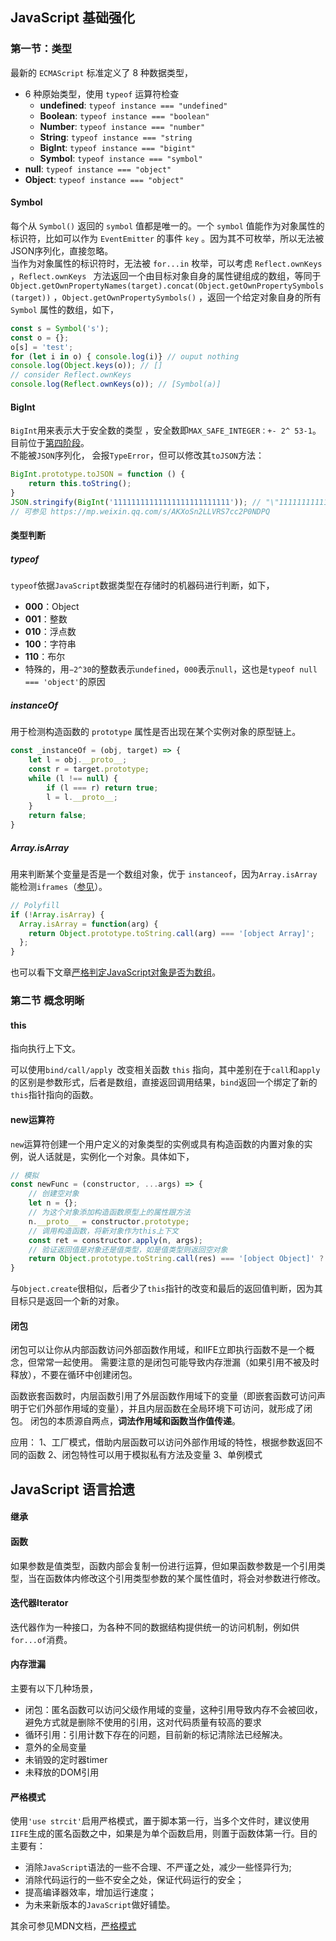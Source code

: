 ## JavaScript 基础强化
### 第一节：类型
最新的 `ECMAScript` 标准定义了 8 种数据类型，
- 6 种原始类型，使用 `typeof` 运算符检查
  - **undefined**: `typeof instance === "undefined"`
  - **Boolean**: `typeof instance === "boolean"`
  - **Number**: `typeof instance === "number"`
  - **String**: `typeof instance === "string`
  - **BigInt**: `typeof instance === "bigint"`
  - **Symbol**: `typeof instance === "symbol"`
- **null**: `typeof instance === "object"`
- **Object**: `typeof instance === "object"`
#### Symbol
每个从 `Symbol()` 返回的 `symbol` 值都是唯一的。一个 `symbol` 值能作为对象属性的标识符，比如可以作为 `EventEmitter` 的事件 `key` 。因为其不可枚举，所以无法被JSON序列化，直接忽略。  
当作为对象属性的标识符时，无法被 `for...in` 枚举，可以考虑 `Reflect.ownKeys` ，`Reflect.ownKeys ` 方法返回一个由目标对象自身的属性键组成的数组，等同于 `Object.getOwnPropertyNames(target).concat(Object.getOwnPropertySymbols(target))` ，`Object.getOwnPropertySymbols()` ，返回一个给定对象自身的所有 `Symbol` 属性的数组，如下，

```javascript
const s = Symbol('s');
const o = {};
o[s] = 'test';
for (let i in o) { console.log(i)} // ouput nothing
console.log(Object.keys(o)); // []
// consider Reflect.ownKeys
console.log(Reflect.ownKeys(o)); // [Symbol(a)]
```

#### BigInt

`BigInt`用来表示大于安全数的类型 ，安全数即`MAX_SAFE_INTEGER：+- 2^ 53-1`。目前位于[第四阶段](https://tc39.es/proposal-bigint/#sec-bigint-objects)。  
不能被`JSON`序列化， 会报`TypeError`，但可以修改其`toJSON`方法：

```javascript
BigInt.prototype.toJSON = function () {
    return this.toString();
}
JSON.stringify(BigInt('11111111111111111111111111')); // "\"11111111111111111111111111\""
// 可参见 https://mp.weixin.qq.com/s/AKXoSn2LLVRS7cc2P0NDPQ
```

#### 类型判断

##### typeof

`typeof`依据`JavaScript`数据类型在存储时的机器码进行判断，如下，

- **000**：Object
- **001**：整数
- **010**：浮点数
- **100**：字符串
- **110**：布尔
- 特殊的，用`−2^30`的整数表示`undefined`，`000`表示`null`，这也是`typeof null === 'object'`的原因

##### instanceOf

用于检测构造函数的 `prototype` 属性是否出现在某个实例对象的原型链上。

```javascript
const _instanceOf = (obj, target) => {
    let l = obj.__proto__;
    const r = target.prototype;
    while (l !== null) {
        if (l === r) return true;
        l = l.__proto__;
    }
    return false;
}
```

##### Array.isArray

用来判断某个变量是否是一个数组对象，优于 `instanceof`，因为`Array.isArray`能检测`iframes`（[参见](https://developer.mozilla.org/zh-CN/docs/Web/JavaScript/Reference/Global_Objects/Array/isArray#instanceof_%E5%92%8C_isarray)）。

```javascript
// Polyfill
if (!Array.isArray) {
  Array.isArray = function(arg) {
    return Object.prototype.toString.call(arg) === '[object Array]';
  };
}
```

也可以看下文章[严格判定JavaScript对象是否为数组](https://web.mit.edu/jwalden/www/isArray.html)。

### 第二节 概念明晰

#### this

指向执行上下文。

可以使用`bind/call/apply `改变相关函数 `this` 指向，其中差别在于`call`和`apply`的区别是参数形式，后者是数组，直接返回调用结果，`bind`返回一个绑定了新的`this`指针指向的函数。

#### new运算符

`new`运算符创建一个用户定义的对象类型的实例或具有构造函数的内置对象的实例，说人话就是，实例化一个对象。具体如下，

```javascript
// 模拟
const newFunc = (constructor, ...args) => {
    // 创建空对象
    let n = {};
    // 为这个对象添加构造函数原型上的属性跟方法
    n.__proto__ = constructor.prototype;
    // 调用构造函数，将新对象作为this上下文
    const ret = constructor.apply(n, args);
    // 验证返回值是对象还是值类型，如是值类型则返回空对象
    return Object.prototype.toString.call(res) === '[object Object]' ? res : obj;
}
```

与`Object.create`很相似，后者少了`this`指针的改变和最后的返回值判断，因为其目标只是返回一个新的对象。

#### 闭包

闭包可以让你从内部函数访问外部函数作用域，和IIFE立即执行函数不是一个概念，但常常一起使用。
需要注意的是闭包可能导致内存泄漏（如果引用不被及时释放），不要在循环中创建闭包。

函数嵌套函数时，内层函数引用了外层函数作用域下的变量（即嵌套函数可访问声明于它们外部作用域的变量），并且内层函数在全局环境下可访问，就形成了闭包。
闭包的本质源自两点，**词法作用域和函数当作值传递**。

应用：
1、工厂模式，借助内层函数可以访问外部作用域的特性，根据参数返回不同的函数
2、闭包特性可以用于模拟私有方法及变量
3、单例模式

## JavaScript 语言拾遗

#### 继承

#### 函数

如果参数是值类型，函数内部会复制一份进行运算，但如果函数参数是一个引用类型，当在函数体内修改这个引用类型参数的某个属性值时，将会对参数进行修改。

#### 迭代器Iterator

迭代器作为一种接口，为各种不同的数据结构提供统一的访问机制，例如供`for...of`消费。

#### 内存泄漏

主要有以下几种场景，

- 闭包：匿名函数可以访问父级作用域的变量，这种引用导致内存不会被回收，避免方式就是删除不使用的引用，这对代码质量有较高的要求
- 循环引用：引用计数下存在的问题，目前新的标记清除法已经解决。
- 意外的全局变量
- 未销毁的定时器timer
- 未释放的DOM引用

#### 严格模式

使用`'use strcit'`启用严格模式，置于脚本第一行，当多个文件时，建议使用`IIFE`生成的匿名函数之中，如果是为单个函数启用，则置于函数体第一行。目的主要有：

- 消除`JavaScript`语法的一些不合理、不严谨之处，减少一些怪异行为;
- 消除代码运行的一些不安全之处，保证代码运行的安全；
- 提高编译器效率，增加运行速度；
- 为未来新版本的`JavaScript`做好铺垫。

其余可参见MDN文档，[严格模式](https://developer.mozilla.org/zh-CN/docs/Web/JavaScript/Reference/Strict_mode)
